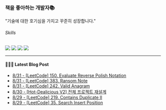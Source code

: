
### 책을 좋아하는 개발자📚
"기술에 대한 호기심을 가지고 꾸준히 성장합니다."

###### Skills
<img src="https://img.shields.io/badge/java-c74634?style=flat-square&logo=oracle&logoColor=white"> <img src="https://img.shields.io/badge/spring-6DB33F?style=flat-square&logo=spring&logoColor=white"> <img src="https://img.shields.io/badge/mysql-4479A1?style=flat-square&logo=mysql&logoColor=white"> <img src="https://img.shields.io/badge/redis-DC382D?style=flat-square&logo=redis&logoColor=white">

------
#### 💁🏻‍♂️ Latest Blog Post

 - [8/31 - [LeetCode] 150. Evaluate Reverse Polish Notation](https://syeon2.github.io/devlog/leetcode-evaluate-reverse-polish-notation.html)
 - [8/31 - [LeetCode] 383. Ransom Note](https://syeon2.github.io/devlog/leetcode-ransom-note.html)
 - [8/31 - [LeetCode] 242. Valid Anagram](https://syeon2.github.io/devlog/leetcode-valid-anagram.html)
 - [8/30 - [Hot-Dealicious V2] 전체 프로젝트 재설계](https://syeon2.github.io/project/hot-dealicious.html)
 - [8/29 - [LeetCode] 219. Contains Duplicate II](https://syeon2.github.io/devlog/leetcode-contains-duplicate2.html)
 - [8/29 - [LeetCode] 35. Search Insert Position](https://syeon2.github.io/devlog/leetcode-merge-search-insert-position.html)
